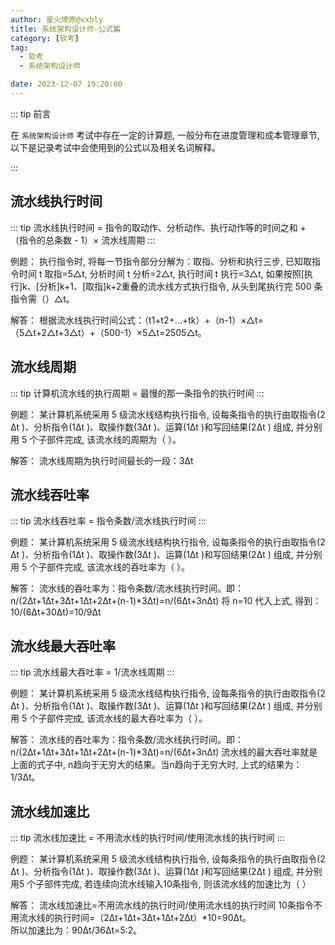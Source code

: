 ```yaml
---
author: 星火燎原@vxhly
title: 系统架构设计师-公式篇
category: [软考]
tag:
  - 软考
  - 系统架构设计师

date: 2023-12-07 19:20:00
---
```


::: tip 前言

在 `系统架构设计师` 考试中存在一定的计算题, 一般分布在进度管理和成本管理章节, 以下是记录考试中会使用到的公式以及相关名词解释。

:::

## 流水线执行时间

::: tip 
流水线执行时间 = 指令的取动作、分析动作、执行动作等的时间之和 + （指令的总条数 - 1）× 流水线周期
:::

例题：
执行指令时, 将每一节指令部分分解为：取指、分析和执行三步, 已知取指令时间 t 取指=5△t, 分析时间 t 分析=2△t, 执行时间 t 执行=3△t, 如果按照[执行]k、[分析]k+1、[取指]k+2重叠的流水线方式执行指令, 从头到尾执行完 500 条指令需（）△t。

解答：
根据流水线执行时间公式：（t1+t2+...+tk）+（n-1）×△t=（5△t+2△t+3△t）+（500-1）×5△t=2505△t。

## 流水线周期

::: tip
计算机流水线的执行周期 = 最慢的那一条指令的执行时间
:::

例题：
某计算机系统采用 5 级流水线结构执行指令, 设每条指令的执行由取指令(2 Δt )、分析指令(1Δt )、取操作数(3Δt )、运算(1Δt )和写回结果(2Δt ) 组成,  并分别用 5 个子部件完成, 该流水线的周期为（  ）。

解答：
流水线周期为执行时间最长的一段：3Δt

## 流水线吞吐率

::: tip
流水线吞吐率 = 指令条数/流水线执行时间
:::

例题：
某计算机系统采用 5 级流水线结构执行指令, 设每条指令的执行由取指令(2 Δt )、分析指令(1Δt )、取操作数(3Δt )、运算(1Δt )和写回结果(2Δt ) 组成,  并分别用 5 个子部件完成, 该流水线的吞吐率为（  ）。

解答：
流水线的吞吐率为：指令条数/流水线执行时间。即：
n/(2Δt+1Δt+3Δt+1Δt+2Δt+(n-1)*3Δt)=n/(6Δt+3nΔt)
将 n=10 代入上式, 得到：10/(6Δt+30Δt)=10/9Δt

## 流水线最大吞吐率

::: tip
流水线最大吞吐率 = 1/流水线周期
:::

例题：
某计算机系统采用 5 级流水线结构执行指令, 设每条指令的执行由取指令(2 Δt )、分析指令(1Δt )、取操作数(3Δt )、运算(1Δt )和写回结果(2Δt ) 组成,  并分别用 5 个子部件完成, 该流水线的最大吞吐率为（  ）。

解答：
流水线的吞吐率为：指令条数/流水线执行时间。即：
n/(2Δt+1Δt+3Δt+1Δt+2Δt+(n-1)*3Δt)=n/(6Δt+3nΔt)
流水线的最大吞吐率就是上面的式子中, n趋向于无穷大的结果。当n趋向于无穷大时, 上式的结果为：1/3Δt。

## 流水线加速比

::: tip
流水线加速比 = 不用流水线的执行时间/使用流水线的执行时间
:::

例题：
某计算机系统采用 5 级流水线结构执行指令, 设每条指令的执行由取指令(2 Δt )、分析指令(1Δt )、取操作数(3Δt )、运算(1Δt )和写回结果(2Δt ) 组成,  并分别用5 个子部件完成, 若连续向流水线输入10条指令, 则该流水线的加速比为（  ）

解答：
流水线加速比=不用流水线的执行时间/使用流水线的执行时间
10条指令不用流水线的执行时间=（2Δt+1Δt+3Δt+1Δt+2Δt）*10=90Δt。  
所以加速比为：90Δt/36Δt=5:2。
